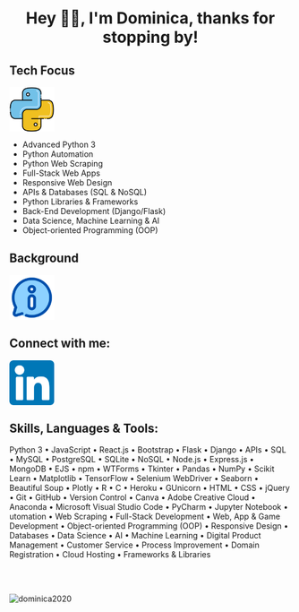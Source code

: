 <h1 align="center">Hey 👋🏽, I'm Dominica, thanks for stopping by!</h1>

## Tech Focus
<p align="left">
<a href="https://www.python.org/" target="blank"><img align="center" src="python.png" alt="tech-foucs" height="80" width="80" /></a>
</p>

- Advanced Python 3
- Python Automation
- Python Web Scraping
- Full-Stack Web Apps 
- Responsive Web Design
- APIs & Databases (SQL & NoSQL)
- Python Libraries & Frameworks
- Back-End Development (Django/Flask)
- Data Science, Machine Learning & AI
- Object-oriented Programming (OOP)

## Background
<p align="left">
<a href="https://cometolifeapps.io/about.html" target="blank"><img align="center" src="information2.png" alt="about-me" height="80" width="80" /></a>
</p>

## Connect with me:
<p align="left">
<a href="https://linkedin.com/in/dominicap" target="blank"><img align="center" src="linkedin.png" alt="dominica" height="80" width="80" /></a>
</p>

## Skills, Languages & Tools:
<p>Python 3 • JavaScript • React.js • Bootstrap • Flask • Django • APIs • SQL • MySQL • PostgreSQL • SQLite • NoSQL • Node.js • Express.js • MongoDB • EJS • npm • WTForms • Tkinter • Pandas • NumPy • Scikit Learn • Matplotlib • TensorFlow • Selenium WebDriver • Seaborn • Beautiful Soup • Plotly • R • C • Heroku • GUnicorn • HTML • CSS • jQuery • Git • GitHub • Version Control • Canva • Adobe Creative Cloud • Anaconda • Microsoft Visual Studio Code • PyCharm • Jupyter Notebook • utomation • Web Scraping • Full-Stack Development • Web, App & Game Development • Object-oriented Programming (OOP) • Responsive Design • Databases • Data Science • AI • Machine Learning • Digital Product Management • Customer Service • Process Improvement • Domain Registration • Cloud Hosting • Frameworks & Libraries</p>

<br>
<br>

<p align="left"> <img src="https://komarev.com/ghpvc/?username=dominica2020&label=Profile%20Views&color=brightgreen&style=for-the-badge" alt="dominica2020" /> </p>
